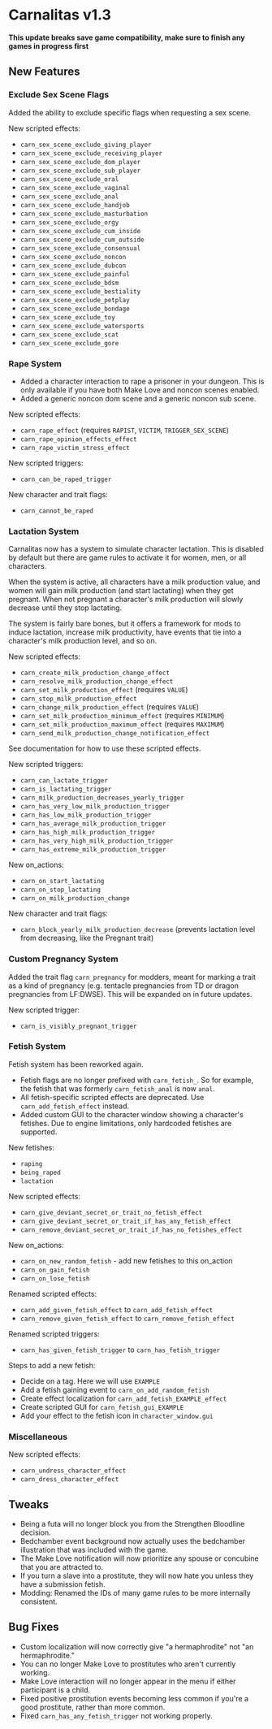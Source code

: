 # Carnalitas v1.3

**This update breaks save game compatibility, make sure to finish any games in progress first**

## New Features

### Exclude Sex Scene Flags

Added the ability to exclude specific flags when requesting a sex scene.

New scripted effects:
* `carn_sex_scene_exclude_giving_player`
* `carn_sex_scene_exclude_receiving_player`
* `carn_sex_scene_exclude_dom_player`
* `carn_sex_scene_exclude_sub_player`
* `carn_sex_scene_exclude_oral`
* `carn_sex_scene_exclude_vaginal`
* `carn_sex_scene_exclude_anal`
* `carn_sex_scene_exclude_handjob`
* `carn_sex_scene_exclude_masturbation`
* `carn_sex_scene_exclude_orgy`
* `carn_sex_scene_exclude_cum_inside`
* `carn_sex_scene_exclude_cum_outside`
* `carn_sex_scene_exclude_consensual`
* `carn_sex_scene_exclude_noncon`
* `carn_sex_scene_exclude_dubcon`
* `carn_sex_scene_exclude_painful`
* `carn_sex_scene_exclude_bdsm`
* `carn_sex_scene_exclude_bestiality`
* `carn_sex_scene_exclude_petplay`
* `carn_sex_scene_exclude_bondage`
* `carn_sex_scene_exclude_toy`
* `carn_sex_scene_exclude_watersports`
* `carn_sex_scene_exclude_scat`
* `carn_sex_scene_exclude_gore`

### Rape System

* Added a character interaction to rape a prisoner in your dungeon. This is only available if you have both Make Love and noncon scenes enabled.
* Added a generic noncon dom scene and a generic noncon sub scene.

New scripted effects:
* `carn_rape_effect` (requires `RAPIST`, `VICTIM`, `TRIGGER_SEX_SCENE`)
* `carn_rape_opinion_effects_effect`
* `carn_rape_victim_stress_effect`

New scripted triggers:
* `carn_can_be_raped_trigger`

New character and trait flags:
* `carn_cannot_be_raped`

### Lactation System

Carnalitas now has a system to simulate character lactation. This is disabled by default but there are game rules to activate it for women, men, or all characters.

When the system is active, all characters have a milk production value, and women will gain milk production (and start lactating) when they get pregnant. When not pregnant a character's milk production will slowly decrease until they stop lactating.

The system is fairly bare bones, but it offers a framework for mods to induce lactation, increase milk productivity, have events that tie into a character's milk production level, and so on.

New scripted effects:
* `carn_create_milk_production_change_effect`
* `carn_resolve_milk_production_change_effect`
* `carn_set_milk_production_effect` (requires `VALUE`)
* `carn_stop_milk_production_effect`
* `carn_change_milk_production_effect` (requires `VALUE`)
* `carn_set_milk_production_minimum_effect` (requires `MINIMUM`)
* `carn_set_milk_production_maximum_effect` (requires `MAXIMUM`)
* `carn_send_milk_production_change_notification_effect`

See documentation for how to use these scripted effects.

New scripted triggers:
* `carn_can_lactate_trigger`
* `carn_is_lactating_trigger`
* `carn_milk_production_decreases_yearly_trigger`
* `carn_has_very_low_milk_production_trigger`
* `carn_has_low_milk_production_trigger`
* `carn_has_average_milk_production_trigger`
* `carn_has_high_milk_production_trigger`
* `carn_has_very_high_milk_production_trigger`
* `carn_has_extreme_milk_production_trigger`

New on_actions:
* `carn_on_start_lactating`
* `carn_on_stop_lactating`
* `carn_on_milk_production_change`

New character and trait flags:
* `carn_block_yearly_milk_production_decrease` (prevents lactation level from decreasing, like the Pregnant trait)

### Custom Pregnancy System

Added the trait flag `carn_pregnancy` for modders, meant for marking a trait as a kind of pregnancy (e.g. tentacle pregnancies from TD or dragon pregnancies from LF:DWSE). This will be expanded on in future updates.

New scripted trigger:
* `carn_is_visibly_pregnant_trigger`

### Fetish System ###

Fetish system has been reworked again.

* Fetish flags are no longer prefixed with `carn_fetish_`. So for example, the fetish that was formerly `carn_fetish_anal` is now `anal`.
* All fetish-specific scripted effects are deprecated. Use `carn_add_fetish_effect` instead.
* Added custom GUI to the character window showing a character's fetishes. Due to engine limitations, only hardcoded fetishes are supported.

New fetishes:
* `raping`
* `being_raped`
* `lactation`

New scripted effects:
* `carn_give_deviant_secret_or_trait_no_fetish_effect`
* `carn_give_deviant_secret_or_trait_if_has_any_fetish_effect`
* `carn_remove_deviant_secret_or_trait_if_has_no_fetishes_effect`

New on_actions:
* `carn_on_new_random_fetish` - add new fetishes to this on_action
* `carn_on_gain_fetish`
* `carn_on_lose_fetish`

Renamed scripted effects:
* `carn_add_given_fetish_effect` to `carn_add_fetish_effect`
* `carn_remove_given_fetish_effect` to `carn_remove_fetish_effect`

Renamed scripted triggers:
* `carn_has_given_fetish_trigger` to `carn_has_fetish_trigger`

Steps to add a new fetish:
* Decide on a tag. Here we will use `EXAMPLE`
* Add a fetish gaining event to `carn_on_add_random_fetish`
* Create effect localization for `carn_add_fetish_EXAMPLE_effect`
* Create scripted GUI for `carn_fetish_gui_EXAMPLE`
* Add your effect to the fetish icon in `character_window.gui`

### Miscellaneous

New scripted effects:
* `carn_undress_character_effect`
* `carn_dress_character_effect`

## Tweaks

* Being a futa will no longer block you from the Strengthen Bloodline decision.
* Bedchamber event background now actually uses the bedchamber illustration that was included with the game.
* The Make Love notification will now prioritize any spouse or concubine that you are attracted to.
* If you turn a slave into a prostitute, they will now hate you unless they have a submission fetish.
* Modding: Renamed the IDs of many game rules to be more internally consistent.

## Bug Fixes

* Custom localization will now correctly give "a hermaphrodite" not "an hermaphrodite."
* You can no longer Make Love to prostitutes who aren't currently working.
* Make Love interaction will no longer appear in the menu if either participant is a child.
* Fixed positive prostitution events becoming less common if you're a good prostitute, rather than more common.
* Fixed `carn_has_any_fetish_trigger` not working properly.